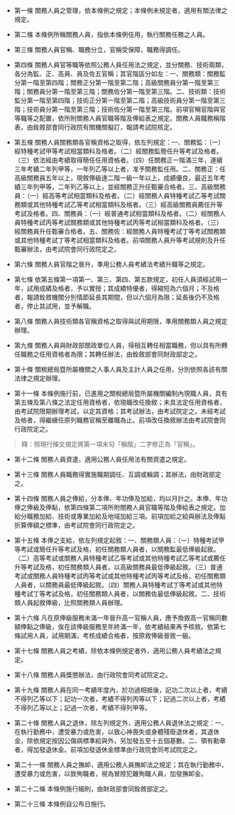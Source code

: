 * 第一條 關務人員之管理，依本條例之規定；本條例未規定者，適用有關法律之規定。

* 第二條 本條例所稱關務人員，指依本條例任用，執行關務任務之人員。

* 第三條 關務人員官稱、職務分立，官稱受保障，職務得調任。

* 第四條 關務人員官等職等依照公務人員任用法之規定，並分關務、技術兩類，各分為監、正、高員、員及佐五官稱；其官階區分如左：一、關務類：關務監分第一階至第四階；關務正分第一階至第二階；高級關務員分第一階至第三階；關務員分第一階至第三階；關務佐分第一階至第三階。二、技術類：技術監分第一階至第四階；技術正分第一階至第二階；高級技術員分第一階至第三階；技術員分第一階至第三階；技術佐分第一階至第三階。前項官稱官階與官等職等之配置，依所附關務人員官職等階及俸給表之規定。關務人員職務稱階表，由銓敘部會同行政院有關機關擬訂，報請考試院核定。

* 第五條 關務人員關務類各官稱資格之取得，依左列規定：一、關務監：（一）經特種考試甲等考試相當類科及格者。（二）經關務監簡任升等考試及格者。（三）依法經由考績取得簡任任用資格者。（四）任關務正一階滿三年，連續三年考績二年列甲等，一年列乙等以上者，准予關務監任用。二、關務正：任高級關務員五年以上，現敘俸級達二階一級一年以上，成績優良，最近五年考績三年列甲等，二年列乙等以上，並經關務正升任甄審合格者。三、高級關務員：（一）經高等考試相當類科及格者。（二）經關務人員特種考試乙等考試關務類或其他特種考試乙等考試相當類科及格者。（三）經高級關務員薦任升等考試及格者。四、關務員：（一）經普通考試相當類科及格者。（二）經關務人員特種考試丙等考試關務類或其他特種考試丙等考試相當類科及格者。（三）經關務員升任甄審合格者。五、關務佐：經關務人員特種考試丁等考試關務類或其他特種考試丁等考試相當類科及格者。前項關務人員升等考試規則及升任甄審辦法，由考試院會同行政院定之。

* 第六條 關務人員官階之晉升，準用公務人員考績法考績升職等之規定。

* 第七條 依第五條第一項第一、第三、第四、第五款規定，初任人員須經試用一年，試用成績及格者，予以實授；其成績特優者，得縮短為六個月；不及格者，報請銓敘機關分別情節延長其期間，但以六個月為限；延長後仍不及格者，停止其試用，並予解職。

* 第八條 關務人員技術類各官稱資格之取得與試用期限，準用關務類人員之規定辦理。

* 第九條 關務人員與財政部關政單位人員，得相互轉任相當職務，但以具有所轉任職務之任用資格者為限；其轉任辦法，由銓敘部會同財政部定之。

* 第十條 關稅總局暨所屬機關之人事人員及主計人員之任用，分別依照各該有關法律之規定辦理。

* 第十一條 本條例施行前，已進用之關稅總局暨所屬機關編制內現職人員，具有第五條及第八條之法定任用資格者，依現職改任換敘；未具法定任用資格者，由考試院限期辦理考試，以定其資格；其考試辦法，由考試院定之。未經考試及格者，得繼續任原列職務官稱至離職為止。前項改任換敘辦法由考試院會同行政院定之。

> 釋：照現行條文規定將第一項末句「稱階」二字修正為「官稱」。

* 第十二條 關務人員資遣，適用公務人員任用法有關資遣之規定。

* 第十三條 關務人員職務得實施職期調任、互調或輪調；其辦法，由財政部定之。

* 第十四條 關務人員之俸給，分本俸、年功俸及加給，均以月計之。本俸、年功俸之俸級及俸點，依第四條第二項所附關務人員官職等階及俸給表之規定。加給分職務加給、技術或專業加給及地域加給三項。前項加給之給與辦法及俸點折算俸額之標準，由考試院會同行政院定之。

* 第十五條 本俸之支給，依左列規定起敘：一、關務類人員：（一）特種考試甲等考試或簡任升等考試及格，初任關務類人員者，以關務監最低俸級起敘。（二）高等考試或關務人員特種考試乙等考試或其他特種考試乙等考試或薦任升等考試及格，初任關務類人員者，以高級關務員最低俸級起敘。（三）普通考試或關務人員特種考試丙等考試或其他特種考試丙等考試及格，初任關務類人員者，以關務員最低俸級起敘。（四）關務人員特種考試丁等考試或其他特種考試丁等考試及格，初任關務類人員者，以關務佐最低俸級起敘。二、技術類人員起敘俸級，比照關務類人員辦理。

* 第十六條 凡在原俸級服務未滿一年晉升高一官稱人員，應予換敘高一官稱同數額俸點之俸級，俟在該俸級服務至年終滿一年，依考績結果再予核敘。依第七條試用人員，試用期滿，考核成績合格者，按原敘俸級晉敘一級。

* 第十七條 關務人員之考績，除依本條例規定者外，適用公務人員考績法之規定。

* 第十八條 關務人員獎懲辦法，由行政院會同考試院定之。

* 第十九條 關務人員在同一考績年度內，於功過相抵後，記功二次以上者，考績不得列乙等以下；記功一次者，考績不得列丙等以下；記過二次以上者，考績不得列乙等以上；記過一次者，考績不得列甲等。

* 第二十條 關務人員之退休，除左列規定外，適用公務人員退休法之規定：一、在執行勤務中，遭受暴力或危害，以致心神喪失或身體殘廢退休者，其退休金，除依規定按因公傷病標準給與外，另加發五至十五個基數。二、領有勳章者，得加發退休金。前項加發退休金標準由行政院會同考試院定之。

* 第二十一條 關務人員之撫卹，適用公務人員撫卹法之規定；其在執行勤務中，遭受暴力或危害，以致殉職者，視為冒險犯難殉職人員，加發撫卹金。

* 第二十二條 本條例施行細則，由財政部會同銓敘部定之。

* 第二十三條 本條例自公布日施行。

